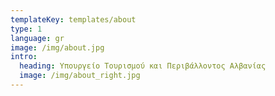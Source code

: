 ```yaml
---
templateKey: templates/about
type: 1
language: gr
image: /img/about.jpg
intro:
  heading: Υπουργείο Τουρισμού και Περιβάλλοντος Αλβανίας
  image: /img/about_right.jpg
---
```

